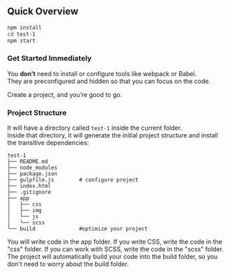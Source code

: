 ## Quick Overview

```sh
npm install
cd test-1
npm start
```

### Get Started Immediately

You **don’t** need to install or configure tools like webpack or Babel.<br>
They are preconfigured and hidden so that you can focus on the code.

Create a project, and you’re good to go.

### Project Structure
It will have a directory called `test-1` inside the current folder.<br>
Inside that directory, it will generate the initial project structure and install the transitive dependencies:

```
test-1
├── README.md
├── node_modules
├── package.json
├── gulpfile.js        # configure project
├── index.html
├── .gitignore
├── app
│   ├── css
│   ├── img
│   └── js
│   └── scss
└── build              #optimize your project
```

You will write code in the app folder. If you write CSS, write the code in the "css" folder. If you can work with SCSS, write the code in the "scss" folder. 
The project will automatically build your code into the build folder, so you don't need to worry about the build folder.
